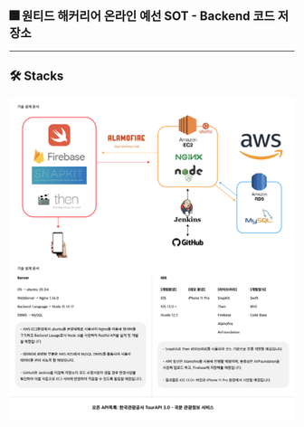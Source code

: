 ## :fireworks: 원티드 해커리어 온라인 예선 SOT - Backend 코드 저장소

--- 

## 🛠 Stacks

<img src="image/stacks1.png">
<img src="image/stacks2.png">
